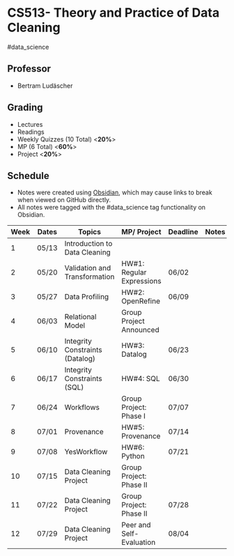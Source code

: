 # CS513- Theory and Practice of Data Cleaning

#data_science 

## Professor

- Bertram Ludäscher

## Grading

- Lectures
- Readings
- Weekly Quizzes (10 Total) <**20%**>
- MP (6 Total) <**60%**>
- Project <**20%**>

## Schedule

- Notes were created using [Obsidian](https://obsidian.md/), which may cause links to break when viewed on GitHub directly.
- All notes were tagged with the #data_science tag functionality on Obsidian.

| Week | Dates | Topics                          | MP/ Project               | Deadline | Notes |
| ---- | ----- | ------------------------------- | ------------------------- | -------- | ----- |
| 1    | 05/13 | Introduction to Data Cleaning   |                           |          |       |
| 2    | 05/20 | Validation and Transformation   | HW#1: Regular Expressions | 06/02    |       |
| 3    | 05/27 | Data Profiling                  | HW#2: OpenRefine          | 06/09    |       |
| 4    | 06/03 | Relational Model                | Group Project Announced   |          |       |
| 5    | 06/10 | Integrity Constraints (Datalog) | HW#3: Datalog             | 06/23    |       |
| 6    | 06/17 | Integrity Constraints (SQL)     | HW#4: SQL                 | 06/30    |       |
| 7    | 06/24 | Workflows                       | Group Project: Phase I    | 07/07    |       |
| 8    | 07/01 | Provenance                      | HW#5: Provenance          | 07/14    |       |
| 9    | 07/08 | YesWorkflow                     | HW#6: Python              | 07/21    |       |
| 10   | 07/15 | Data Cleaning Project           | Group Project: Phase II   |          |       |
| 11   | 07/22 | Data Cleaning Project           | Group Project: Phase II   | 07/28    |       |
| 12   | 07/29 | Data Cleaning Project           | Peer and Self-Evaluation  | 08/04    |       |
